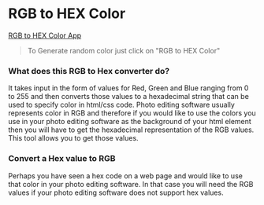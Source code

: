 # RGB to HEX Color

[RGB to HEX Color App](https://saulgavrilov.github.io/rgb-to-hex-color/)

> To Generate random color just click on "RGB to HEX Color"

### What does this RGB to Hex converter do?

It takes input in the form of values for Red, Green and Blue ranging from 0 to 255 and then converts those values to a hexadecimal string that can be used to specify color in html/css code. Photo editing software usually represents color in RGB and therefore if you would like to use the colors you use in your photo editing software as the background of your html element then you will have to get the hexadecimal representation of the RGB values. This tool allows you to get those values.

### Convert a Hex value to RGB

Perhaps you have seen a hex code on a web page and would like to use that color in your photo editing software. In that case you will need the RGB values if your photo editing software does not support hex values.
